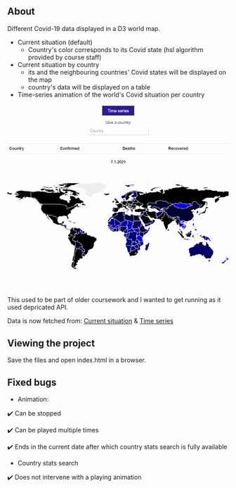 ## About

Different Covid-19 data displayed in a D3 world map.
- Current situation (default)
  - Country's color corresponds to its Covid state (hsl algorithm provided by course staff)
- Current situation by country
  - its and the neighbouring countries' Covid states will be displayed on the map
  - country's data will be displayed on a table
- Time-series animation of the world's Covid situation per country 

![Covid-19 Demo](demo/covid-demo.gif)

This used to be part of older coursework and I wanted to get running as it used depricated API.

Data is now fetched from:
[Current situation](https://covid2019-api.herokuapp.com/docs) &
[Time series](https://github.com/pomber/covid19)


## Viewing the project

Save the files and open index.html in a browser.

## Fixed bugs

- Animation:

:heavy_check_mark: Can be stopped

:heavy_check_mark: Can be played multiple times

:heavy_check_mark: Ends in the current date after which country stats search is fully available

- Country stats search

:heavy_check_mark: Does not intervene with a playing animation
